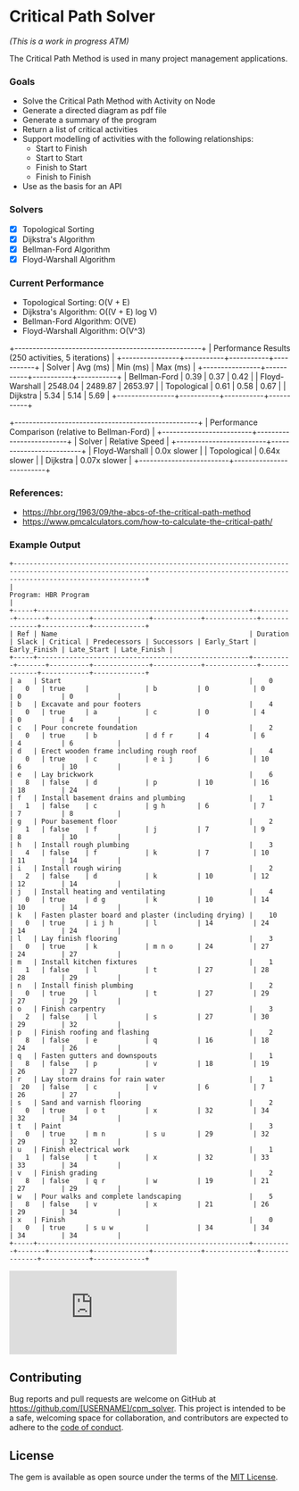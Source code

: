 # Critical Path Solver

*(This is a work in progress ATM)*

The Critical Path Method is used in many project management applications.

### Goals
- Solve the Critical Path Method with Activity on Node
- Generate a directed diagram as pdf file
- Generate a summary of the program
- Return a list of critical activities
- Support modelling of activities with the following relationships:
    - Start to Finish
    - Start to Start
    - Finish to Start
    - Finish to Finish
- Use as the basis for an API

### Solvers
- [x] Topological Sorting
- [x] Dijkstra's Algorithm
- [x] Bellman-Ford Algorithm
- [x] Floyd-Warshall Algorithm

### Current Performance
- Topological Sorting: O(V + E)
- Dijkstra's Algorithm: O((V + E) log V)
- Bellman-Ford Algorithm: O(VE)
- Floyd-Warshall Algorithm: O(V^3)

+----------------------------------------------------+
| Performance Results (250 activities, 5 iterations) |
+----------------+-----------+-----------+-----------+
| Solver         | Avg (ms)  | Min (ms)  | Max (ms)  |
+----------------+-----------+-----------+-----------+
| Bellman-Ford   | 0.39      | 0.37      | 0.42      |
| Floyd-Warshall | 2548.04   | 2489.87   | 2653.97   |
| Topological    | 0.61      | 0.58      | 0.67      |
| Dijkstra       | 5.34      | 5.14      | 5.69      |
+----------------+-----------+-----------+-----------+

+---------------------------------------------------+
| Performance Comparison (relative to Bellman-Ford) |
+-------------------------+-------------------------+
| Solver                  | Relative Speed          |
+-------------------------+-------------------------+
| Floyd-Warshall          | 0.0x slower             |
| Topological             | 0.64x slower            |
| Dijkstra                | 0.07x slower            |
+-------------------------+-------------------------+

### References:
- https://hbr.org/1963/09/the-abcs-of-the-critical-path-method
- https://www.pmcalculators.com/how-to-calculate-the-critical-path/

### Example Output
```text
+-----------------------------------------------------------------------------------------------------------------------------------------------------------------------------+
|                                                                            Program: HBR Program                                                                             |
+-----+-----------------------------------------------------+----------+-------+----------+--------------+------------+-------------+--------------+------------+-------------+
| Ref | Name                                                | Duration | Slack | Critical | Predecessors | Successors | Early_Start | Early_Finish | Late_Start | Late_Finish |
+-----+-----------------------------------------------------+----------+-------+----------+--------------+------------+-------------+--------------+------------+-------------+
| a   | Start                                               |    0     |   0   | true     |              | b          | 0           | 0            | 0          | 0           |
| b   | Excavate and pour footers                           |    4     |   0   | true     | a            | c          | 0           | 4            | 0          | 4           |
| c   | Pour concrete foundation                            |    2     |   0   | true     | b            | d f r      | 4           | 6            | 4          | 6           |
| d   | Erect wooden frame including rough roof             |    4     |   0   | true     | c            | e i j      | 6           | 10           | 6          | 10          |
| e   | Lay brickwork                                       |    6     |   8   | false    | d            | p          | 10          | 16           | 18         | 24          |
| f   | Install basement drains and plumbing                |    1     |   1   | false    | c            | g h        | 6           | 7            | 7          | 8           |
| g   | Pour basement floor                                 |    2     |   1   | false    | f            | j          | 7           | 9            | 8          | 10          |
| h   | Install rough plumbing                              |    3     |   4   | false    | f            | k          | 7           | 10           | 11         | 14          |
| i   | Install rough wiring                                |    2     |   2   | false    | d            | k          | 10          | 12           | 12         | 14          |
| j   | Install heating and ventilating                     |    4     |   0   | true     | d g          | k          | 10          | 14           | 10         | 14          |
| k   | Fasten plaster board and plaster (including drying) |    10    |   0   | true     | i j h        | l          | 14          | 24           | 14         | 24          |
| l   | Lay finish flooring                                 |    3     |   0   | true     | k            | m n o      | 24          | 27           | 24         | 27          |
| m   | Install kitchen fixtures                            |    1     |   1   | false    | l            | t          | 27          | 28           | 28         | 29          |
| n   | Install finish plumbing                             |    2     |   0   | true     | l            | t          | 27          | 29           | 27         | 29          |
| o   | Finish carpentry                                    |    3     |   2   | false    | l            | s          | 27          | 30           | 29         | 32          |
| p   | Finish roofing and flashing                         |    2     |   8   | false    | e            | q          | 16          | 18           | 24         | 26          |
| q   | Fasten gutters and downspouts                       |    1     |   8   | false    | p            | v          | 18          | 19           | 26         | 27          |
| r   | Lay storm drains for rain water                     |    1     |  20   | false    | c            | v          | 6           | 7            | 26         | 27          |
| s   | Sand and varnish flooring                           |    2     |   0   | true     | o t          | x          | 32          | 34           | 32         | 34          |
| t   | Paint                                               |    3     |   0   | true     | m n          | s u        | 29          | 32           | 29         | 32          |
| u   | Finish electrical work                              |    1     |   1   | false    | t            | x          | 32          | 33           | 33         | 34          |
| v   | Finish grading                                      |    2     |   8   | false    | q r          | w          | 19          | 21           | 27         | 29          |
| w   | Pour walks and complete landscaping                 |    5     |   8   | false    | v            | x          | 21          | 26           | 29         | 34          |
| x   | Finish                                              |    0     |   0   | true     | s u w        |            | 34          | 34           | 34         | 34          |
+-----+-----------------------------------------------------+----------+-------+----------+--------------+------------+-------------+--------------+------------+-------------+
```

![HBR Program.pdf](https://github.com/user-attachments/files/17474682/HBR.Program.pdf)

## Contributing

Bug reports and pull requests are welcome on GitHub at https://github.com/[USERNAME]/cpm_solver. This project is intended to be a safe, welcoming space for collaboration, and contributors are expected to adhere to the [code of conduct](https://github.com/[USERNAME]/cpm_solver/blob/master/CODE_OF_CONDUCT.md).

## License

The gem is available as open source under the terms of the [MIT License](https://opensource.org/licenses/MIT).
